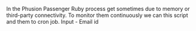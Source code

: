 In the Phusion Passenger Ruby process get sometimes due to memory or third-party connectivity. To monitor them continuously we can this script and them to cron job. 
Input - Email id

